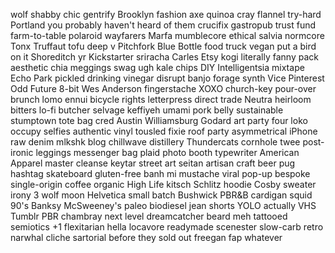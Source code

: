 wolf shabby chic gentrify Brooklyn fashion axe quinoa cray flannel try-hard Portland you probably haven't heard of them crucifix gastropub trust fund farm-to-table polaroid wayfarers Marfa mumblecore ethical salvia normcore Tonx Truffaut tofu deep v Pitchfork Blue Bottle food truck vegan put a bird on it Shoreditch yr Kickstarter sriracha Carles Etsy kogi literally fanny pack aesthetic chia meggings swag ugh kale chips DIY Intelligentsia mixtape Echo Park pickled drinking vinegar disrupt banjo forage synth Vice Pinterest Odd Future 8-bit Wes Anderson fingerstache XOXO church-key pour-over brunch lomo ennui bicycle rights letterpress direct trade  Neutra heirloom bitters lo-fi butcher selvage keffiyeh umami pork belly sustainable stumptown tote bag cred Austin Williamsburg Godard art party four loko occupy selfies authentic vinyl tousled fixie roof party asymmetrical iPhone raw denim mlkshk blog chillwave distillery Thundercats cornhole twee post-ironic leggings messenger bag plaid photo booth typewriter American Apparel master cleanse keytar street art seitan artisan craft beer pug hashtag skateboard gluten-free banh mi mustache viral pop-up bespoke single-origin coffee organic High Life kitsch Schlitz hoodie Cosby sweater irony 3 wolf moon Helvetica small batch Bushwick PBR&B cardigan squid 90's Banksy McSweeney's paleo biodiesel jean shorts YOLO actually VHS Tumblr PBR chambray next level dreamcatcher beard meh tattooed semiotics +1 flexitarian hella locavore readymade scenester slow-carb retro narwhal cliche sartorial before they sold out freegan fap whatever